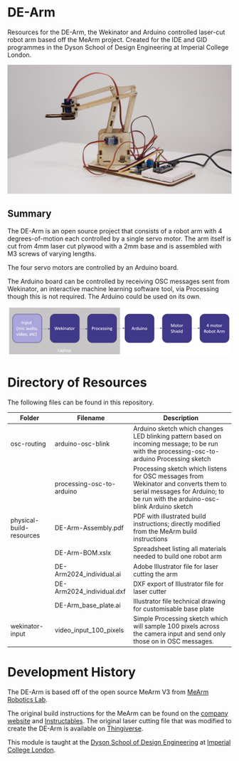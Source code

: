 # DE-Arm
Resources for the DE-Arm, the Wekinator and Arduino controlled laser-cut robot arm based off the MeArm project. Created for the IDE and GID programmes in the Dyson School of Design Engineering at Imperial College London.

![Photo of fully built robot arm from laser cut plywood](wiki-images/side-profile-smaller.jpg)

## Summary
The DE-Arm is an open source project that consists of a robot arm with 4 degrees-of-motion each controlled by a single servo motor. The arm itself is cut from 4mm laser cut plywood with a 2mm base and is assembled with M3 screws of varying lengths.

The four servo motors are controlled by an Arduino board.

The Arduino board can be controlled by receiving OSC messages sent from Wekinator, an interactive machine learning software tool, via Processing though this is not required. The Arduino could be used on its own.

![Illustration of system overview from the laptop running Wekinator through to the servo motors.](wiki-images/system-overview.png)

# Directory of Resources
The following files can be found in this repository.


| Folder | Filename | Description |
| ----------- | - |----------- |
| osc-routing |  arduino-osc-blink | Arduino sketch which changes LED blinking pattern based on incoming message; to be run with the processing-osc-to-arduino Processing sketch |
|  | processing-osc-to-arduino | Processing sketch which listens for OSC messages from Wekinator and converts them to serial messages for Arduino; to be run with the arduino-osc-blink Arduino sketch
| physical-build-resources | DE-Arm-Assembly.pdf | PDF with illustrated build instructions; directly modified from the MeArm build instructions |
| | DE-Arm-BOM.xslx | Spreadsheet listing all materials needed to build one robot arm
|  | DE-Arm2024_individual.ai | Adobe Illustrator file for laser cutting the arm
|  | DE-Arm2024_individual.dxf | DXF export of Illustrator file for laser cutter
|  | DE-Arm_base_plate.ai | Illustrator file technical drawing for customisable base plate
| wekinator-input | video_input_100_pixels | Simple Processing sketch which will sample 100 pixels across the camera input and send only those on in OSC messages.






# Development History

The DE-Arm is based off of the open source MeArm V3 from [MeArm Robotics Lab](https://mearm.com/).

The original build instructions for the MeArm can be found on the [company website](http://learn.mearm.com/docs/building-the-mearm-v3/) and [Instructables](https://www.instructables.com/MeArm-Build-a-Small-Hackable-Robot-Arm/). The original laser cutting file that was modified to create the DE-Arm is available on [Thingiverse](https://www.thingiverse.com/thing:3420797).

This module is taught at the [Dyson School of Design Engineering](https://www.imperial.ac.uk/design-engineering/) at [Imperial College London](https://www.imperial.ac.uk/).